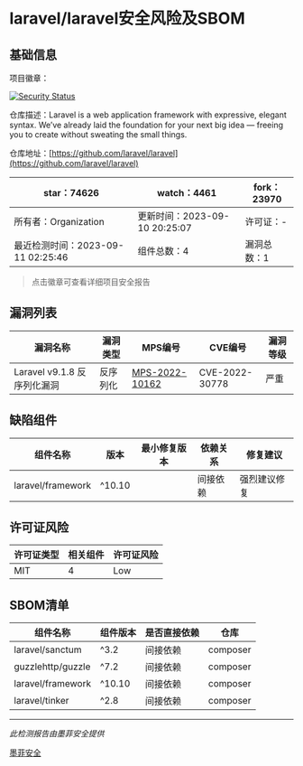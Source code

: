 # laravel/laravel安全风险及SBOM

## 基础信息

项目徽章：

[![Security Status](https://www.murphysec.com/platform3/v31/badge/1700938364823060480.svg)](https://www.murphysec.com/console/report/1693329420393930752/1700938364823060480)

仓库描述：Laravel is a web application framework with expressive, elegant syntax. We’ve already laid the foundation for your next big idea — freeing you to create without sweating the small things.

仓库地址：[https://github.com/laravel/laravel](https://github.com/laravel/laravel)

| star：74626 | watch：4461 | fork：23970 |
| ----------- | -------------- | ------------ |
| 所有者：Organization | 更新时间：2023-09-10 20:25:07 | 许可证：- |
| 最近检测时间：2023-09-11 02:25:46 | 组件总数：4 | 漏洞总数：1 |

> 点击徽章可查看详细项目安全报告



## 漏洞列表

| 漏洞名称 | 漏洞类型 | MPS编号 | CVE编号 | 漏洞等级 |
| ------- | ------ | ------- | ------ | ----- |
|Laravel v9.1.8 反序列化漏洞|反序列化|[MPS-2022-10162](https://www.oscs1024.com/hd/MPS-2022-10162)|CVE-2022-30778|严重|




## 缺陷组件

| 组件名称 | 版本 | 最小修复版本 | 依赖关系 | 修复建议 |
| -------- | ---- | ------------ | -------- | -------- |
|laravel/framework|^10.10||间接依赖|强烈建议修复|C:1|H:0|M:0|L:0|




## 许可证风险

| 许可证类型 | 相关组件 | 许可证风险 |
| ---------- | -------- | ---------- |
|MIT|4|Low|




## SBOM清单

| 组件名称 | 组件版本 | 是否直接依赖 | 仓库 |
| -------- | -------- | ------------ | ---- |
|laravel/sanctum|^3.2|间接依赖|composer|
|guzzlehttp/guzzle|^7.2|间接依赖|composer|
|laravel/framework|^10.10|间接依赖|composer|
|laravel/tinker|^2.8|间接依赖|composer|


------

*此检测报告由墨菲安全提供*

[墨菲安全](www.murphysec.com)